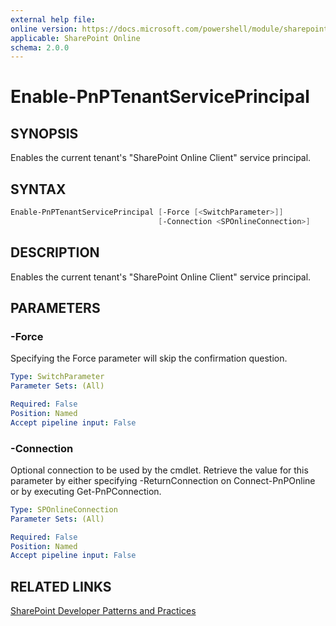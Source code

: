 ```yaml
---
external help file:
online version: https://docs.microsoft.com/powershell/module/sharepoint-pnp/enable-pnptenantserviceprincipal
applicable: SharePoint Online
schema: 2.0.0
---
```

# Enable-PnPTenantServicePrincipal

## SYNOPSIS
Enables the current tenant's "SharePoint Online Client" service principal.

## SYNTAX

```powershell
Enable-PnPTenantServicePrincipal [-Force [<SwitchParameter>]]
                                 [-Connection <SPOnlineConnection>]
```

## DESCRIPTION
Enables the current tenant's "SharePoint Online Client" service principal.

## PARAMETERS

### -Force
Specifying the Force parameter will skip the confirmation question.

```yaml
Type: SwitchParameter
Parameter Sets: (All)

Required: False
Position: Named
Accept pipeline input: False
```

### -Connection
Optional connection to be used by the cmdlet. Retrieve the value for this parameter by either specifying -ReturnConnection on Connect-PnPOnline or by executing Get-PnPConnection.

```yaml
Type: SPOnlineConnection
Parameter Sets: (All)

Required: False
Position: Named
Accept pipeline input: False
```

## RELATED LINKS

[SharePoint Developer Patterns and Practices](https://aka.ms/sppnp)
